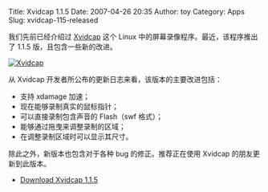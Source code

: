 Title: Xvidcap 1.1.5
Date: 2007-04-26 20:35
Author: toy
Category: Apps
Slug: xvidcap-115-released

我们先前已经介绍过 [Xvidcap](http://linuxtoy.org/archives/xvidcap.html)
这个 Linux 中的屏幕录像程序。最近，该程序推出了 1.1.5
版，且包含一些新的改进。

[![Xvidcap](http://i.linuxtoy.org/i/2007/04/xvidcap_s.png)](http://i.linuxtoy.org/i/2007/04/xvidcap.png)

从 Xvidcap 开发者所公布的更新日志来看，该版本的主要改进包括：

-   支持 xdamage 加速；
-   现在能够录制真实的鼠标指针；
-   可以直接录制包含声音的 Flash（swf 格式）；
-   能够通过拖曳来调整录制的区域；
-   在调整录制区域时可以显示其尺寸。

除此之外，新版本也包含对于各种 bug 的修正。推荐正在使用 Xvidcap
的朋友更新到此版本。

- [Download Xvidcap
1.1.5](http://sourceforge.net/project/showfiles.php?group_id=81535)

